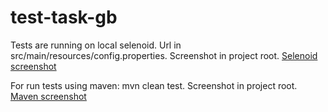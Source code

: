 # test-task-gb
Tests are running on local selenoid. Url in src/main/resources/config.properties.
Screenshot in project root. [Selenoid screenshot](selenoid.jpg)

For run tests using maven: mvn clean test.
Screenshot in project root. [Maven screenshot](mvn.jpg)
